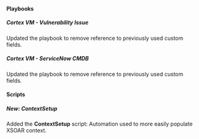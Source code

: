 
#### Playbooks

##### Cortex VM - Vulnerability Issue

Updated the playbook to remove reference to previously used custom fields.

##### Cortex VM - ServiceNow CMDB

Updated the playbook to remove reference to previously used custom fields.

#### Scripts
##### New: ContextSetup
Added the **ContextSetup** script: Automation used to more easily populate XSOAR context.
